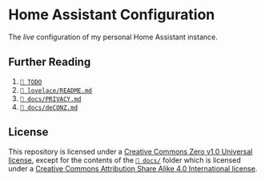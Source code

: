 # Home Assistant Configuration

The _live_ configuration of my personal Home Assistant instance.

## Further Reading

1. [`📄 TODO`](./TODO)
2. [`📄 lovelace/README.md`](./lovelace/README.md)
3. [`📄 docs/PRIVACY.md`](./docs/PRIVACY.md)
4. [`📄 docs/deCONZ.md`](./docs/deCONZ.md)

## License

This repository is licensed under a
[Creative Commons Zero v1.0 Universal license](./LICENSE), except for the
contents of the [`📁 docs/`](./docs) folder which is licensed under a
[Creative Commons Attribution Share Alike 4.0 International license](./docs/LICENSE).
